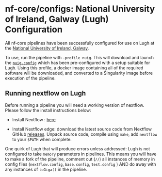 # nf-core/configs: National University of Ireland, Galway (Lugh) Configuration

All nf-core pipelines have been successfully configured for use on Lugh at the [National University of Ireland, Galway](http://maths.nuigalway.ie/biocluster/).

To use, run the pipeline with `-profile nuig`. This will download and launch the [`nuig.config`](../conf/nuig.config) which has been pre-configured with a setup suitable for Lugh. Using this profile, a docker image containing all of the required software will be downloaded, and converted to a Singularity image before execution of the pipeline.

## Running nextflow on Lugh

Before running a pipeline you will need a working version of nextflow. Please follow the install instructions below:

- Install Nextflow : [here](https://www.nextflow.io/docs/latest/getstarted.html#)

* Install Nextflow edge:  download the latest source code from Nextflow GitHub [releases](https://github.com/nextflow-io/nextflow/releases). Unpack source code, compile using `make`, add `nextflow` to your  `$PATH` when complete. 

One quirk of Lugh that will produce errors unless addressed: Lugh is not configured to take `memory` parameters in pipelines. This means you will have to make a fork of the pipeline, comment out (`//`) all instances of memory in config files (`nextflow.config`, `base.config`, `test.config` ) AND do away with any instances of `toGiga()` in the pipeline.
